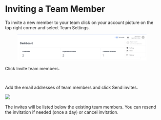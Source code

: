 # Inviting a Team Member

To invite a new member to your team click on your account picture on the top right corner and select Team Settings.

<figure><img src="../../.gitbook/assets/Screenshot 2024-12-23 at 14.04.13.png" alt=""><figcaption></figcaption></figure>

Click Invite team members.

<figure><img src="https://downloads.intercomcdn.com/i/o/817002994/bf3407a85b334997c690be86/Screenshot+2023-08-28+at+14.22.28.png" alt=""><figcaption></figcaption></figure>

Add the email addresses of team members and click Send invites.

![](https://downloads.intercomcdn.com/i/o/817003204/1293f9ad0d30975de4cafccf/Screenshot+2023-08-28+at+14.23.14.png)

The invites will be listed below the existing team members. You can resend the invitation if needed (once a day) or cancel invitation.

<figure><img src="https://downloads.intercomcdn.com/i/o/817006068/e5fd2d8d2dc410977220d338/Screenshot+2023-08-28+at+14.28.06.png" alt=""><figcaption></figcaption></figure>
